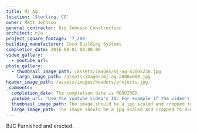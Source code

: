 ```yaml
---
title: MJ Ag
location: 'Sterling, CO'
owner: Matt Johnson
general_contractor: Big Johnson Construction
architect: n/a
project_square_footage: '7,200'
building_manufacturer: Ceco Building Systems
completion_date: 2016-08-01 00:00:00
video_gallery:
  - youtube_url:
photo_gallery:
  - thumbnail_image_path: /assets/images/mj-ag-a300x230.jpg
    large_image_path: /assets/images/mj-ag-a800x600.jpg
header_image_path: /assets/images/headers/projects.jpg
_comments:
  completion_date: The completion date is REQUIRED.
  youtube_url: "Use the youtube video's ID: For example if the video's URL is https://www.youtube.com/watch?v=p1H0gAVpsD4 the ID is 'p1H0gAVpsD4'."
  thumbnail_image_path: The image should be a jpg scaled and cropped to 320px wide by 230px tall.
  large_image_path: The image should be a jpg scaled and cropped to 850px wide by 600px tall.
---
```



BJC Furnished and erected.